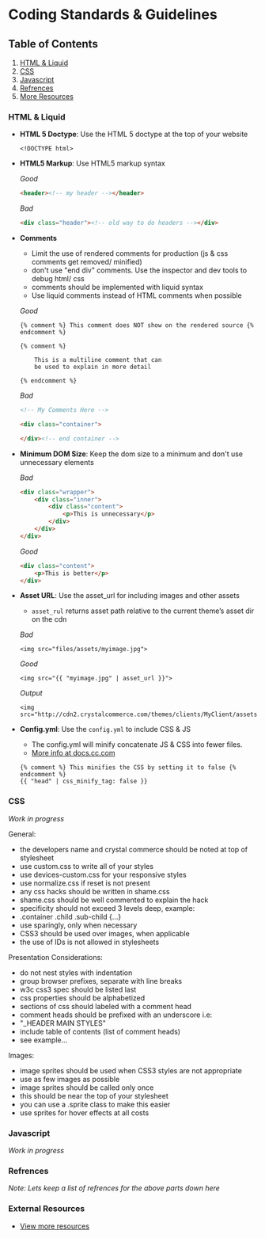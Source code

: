 # Coding Standards & Guidelines

## Table of Contents

  1. [HTML & Liquid](#html)
  1. [CSS](#css)
  1. [Javascript](#arrays)
  1. [Refrences](#refrences)
  1. [More Resources](#moreresources)

### <a name='html'>HTML & Liquid</a>

- **HTML 5 Doctype**: Use the HTML 5 doctype at the top of your website

    `<!DOCTYPE html>`

- **HTML5 Markup**: Use HTML5 markup syntax

    *Good*
    ```html
    <header><!-- my header --></header>
    ```

    *Bad*
    ```html
    <div class="header"><!-- old way to do headers --></div>
    ```

- **Comments**
    - Limit the use of rendered comments for production (js & css comments get removed/ minified)
    - don't use "end div" comments. Use the inspector and dev tools to debug html/ css
    - comments should be implemented with liquid syntax
    - Use liquid comments instead of HTML comments when possible

    *Good*
    ```liquid
    {% comment %} This comment does NOT show on the rendered source {% endcomment %}

    {% comment %}

        This is a multiline comment that can
        be used to explain in more detail

    {% endcomment %}

    ```

    *Bad*
    ```html
    <!-- My Comments Here -->

    <div class="container">

    </div><!-- end container -->
    ```
- **Minimum DOM Size**: Keep the dom size to a minimum and don't use unnecessary elements

    *Bad*
    ```html
    <div class="wrapper">
        <div class="inner">
            <div class="content">
                <p>This is unnecessary</p>
            </div>
        </div>
    </div>
    ```

    *Good*
    ```html
    <div class="content">
        <p>This is better</p>
    </div>
    ```
    
- **Asset URL**: Use the asset_url for including images and other assets
    - `asset_rul` returns asset path relative to the current theme’s asset dir on the cdn

    *Bad*
    ```liquid
    <img src="files/assets/myimage.jpg">
    ```
    
    *Good*
    ```liquid
    <img src="{{ "myimage.jpg" | asset_url }}">
    ```

    *Output*
    ```liquid
    <img src="http://cdn2.crystalcommerce.com/themes/clients/MyClient/assets/myimage.jpg">
    ```
    
- **Config.yml**: Use the `config.yml` to include CSS & JS
    - The config.yml will minify concatenate JS & CSS into fewer files.
    - [More info at docs.cc.com](http://docs.crystalcommerce.com/features/theme_config.html)

    ```liquid
    {% comment %} This minifies the CSS by setting it to false {% endcomment %}
    {{ "head" | css_minify_tag: false }}
    ```
    
    


### <a name='css'>CSS</a>

*Work in progress*

General:
- the developers name and crystal commerce should be noted at top of stylesheet
- use custom.css to write all of your styles
- use devices-custom.css for your responsive styles
- use normalize.css if reset is not present
- any css hacks should be written in shame.css
- shame.css should be well commented to explain the hack
- specificity should not exceed 3 levels deep, example:
- .container .child .sub-child {…}
- use sparingly, only when necessary
- CSS3 should be used over images, when applicable
- the use of IDs is not allowed in stylesheets 

Presentation Considerations:
- do not nest styles with indentation
- group browser prefixes, separate with line breaks
- w3c css3 spec should be listed last
- css properties should be alphabetized 
- sections of css should labeled with a comment head
- comment heads should be prefixed with an underscore i.e:
- "_HEADER MAIN STYLES"
- include table of contents (list of comment heads)
- see example...

Images:
- image sprites should be used when CSS3 styles are not appropriate
- use as few images as possible
- image sprites should be called only once
- this should be near the top of your stylesheet
- you can use a .sprite class to make this easier
- use sprites for hover effects at all costs


### <a name='javascript'>Javascript</a>

*Work in progress*


### <a name='refrences'>Refrences</a>

*Note: Lets keep a list of refrences for the above parts down here*


### <a name='moreresources'>External Resources</a>

- [View more resources](https://github.com/crystalcommerce/Heisenberg/wiki/External-Resources)
